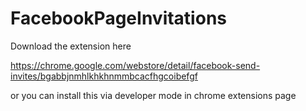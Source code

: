 # FacebookPageInvitations


Download the extension here

https://chrome.google.com/webstore/detail/facebook-send-invites/bgabbjnmhlkhkhnmmbcacfhgcoibefgf

or you can install this via developer mode in chrome extensions page

